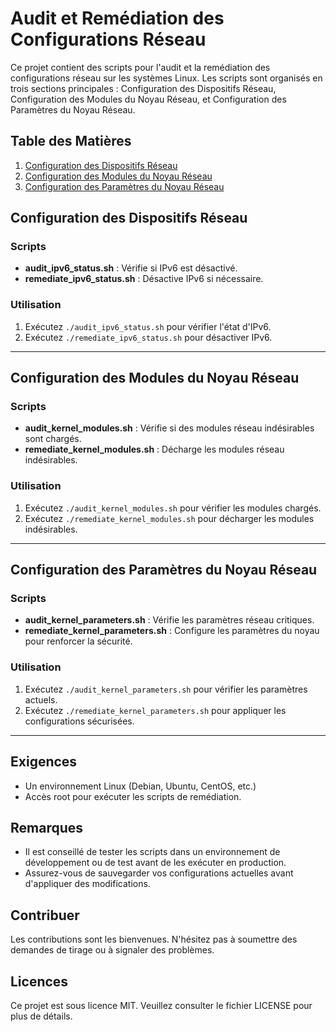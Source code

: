 # Audit et Remédiation des Configurations Réseau

Ce projet contient des scripts pour l'audit et la remédiation des configurations réseau sur les systèmes Linux. Les scripts sont organisés en trois sections principales : Configuration des Dispositifs Réseau, Configuration des Modules du Noyau Réseau, et Configuration des Paramètres du Noyau Réseau.

## Table des Matières

1. [Configuration des Dispositifs Réseau](#configuration-des-dispositifs-réseau)
2. [Configuration des Modules du Noyau Réseau](#configuration-des-modules-du-noyau-réseau)
3. [Configuration des Paramètres du Noyau Réseau](#configuration-des-paramètres-du-noyau-réseau)

## Configuration des Dispositifs Réseau

### Scripts

- **audit_ipv6_status.sh** : Vérifie si IPv6 est désactivé.
- **remediate_ipv6_status.sh** : Désactive IPv6 si nécessaire.

### Utilisation

1. Exécutez `./audit_ipv6_status.sh` pour vérifier l'état d'IPv6.
2. Exécutez `./remediate_ipv6_status.sh` pour désactiver IPv6.

---

## Configuration des Modules du Noyau Réseau

### Scripts

- **audit_kernel_modules.sh** : Vérifie si des modules réseau indésirables sont chargés.
- **remediate_kernel_modules.sh** : Décharge les modules réseau indésirables.

### Utilisation

1. Exécutez `./audit_kernel_modules.sh` pour vérifier les modules chargés.
2. Exécutez `./remediate_kernel_modules.sh` pour décharger les modules indésirables.

---

## Configuration des Paramètres du Noyau Réseau

### Scripts

- **audit_kernel_parameters.sh** : Vérifie les paramètres réseau critiques.
- **remediate_kernel_parameters.sh** : Configure les paramètres du noyau pour renforcer la sécurité.

### Utilisation

1. Exécutez `./audit_kernel_parameters.sh` pour vérifier les paramètres actuels.
2. Exécutez `./remediate_kernel_parameters.sh` pour appliquer les configurations sécurisées.

---

## Exigences

- Un environnement Linux (Debian, Ubuntu, CentOS, etc.)
- Accès root pour exécuter les scripts de remédiation.

## Remarques

- Il est conseillé de tester les scripts dans un environnement de développement ou de test avant de les exécuter en production.
- Assurez-vous de sauvegarder vos configurations actuelles avant d'appliquer des modifications.

## Contribuer

Les contributions sont les bienvenues. N'hésitez pas à soumettre des demandes de tirage ou à signaler des problèmes.

## Licences

Ce projet est sous licence MIT. Veuillez consulter le fichier LICENSE pour plus de détails.
